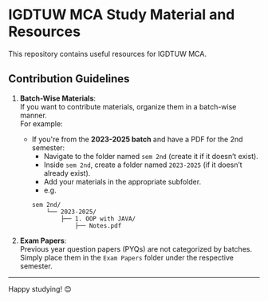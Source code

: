 # IGDTUW MCA Study Material and Resources

This repository contains useful resources for IGDTUW MCA.

## Contribution Guidelines

1. **Batch-Wise Materials**:  
   If you want to contribute materials, organize them in a batch-wise manner.  
   For example:
   - If you're from the **2023-2025 batch** and have a PDF for the 2nd semester:
        - Navigate to the folder named `sem 2nd` (create it if it doesn’t exist).
        - Inside `sem 2nd`, create a folder named `2023-2025` (if it doesn’t already exist).
        - Add your materials in the appropriate subfolder.
        - e.g. 
        ```plaintext
        sem 2nd/
            └── 2023-2025/
                ├── 1. OOP with JAVA/
                    ├── Notes.pdf
        ```

2. **Exam Papers**:  
   Previous year question papers (PYQs) are not categorized by batches.  
   Simply place them in the `Exam Papers` folder under the respective semester.

---

Happy studying! 😊
